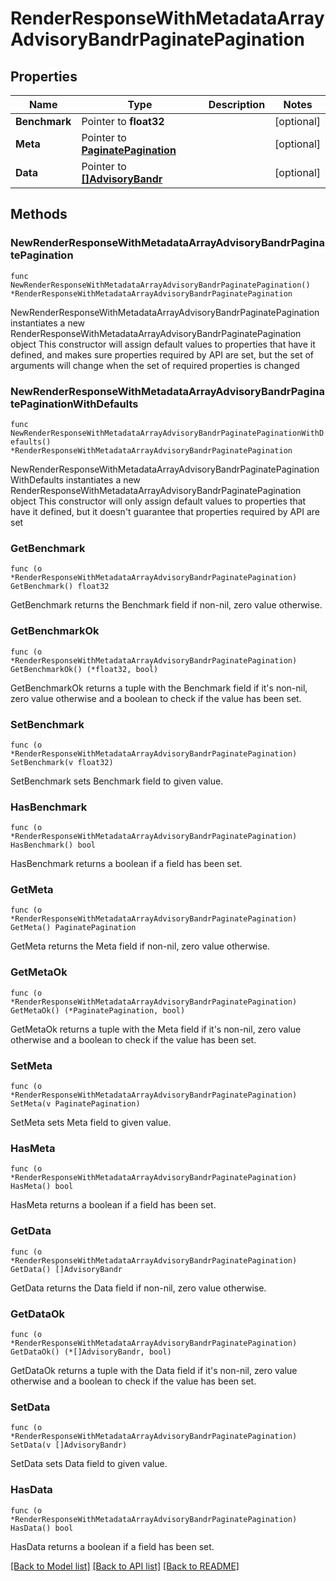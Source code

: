 # RenderResponseWithMetadataArrayAdvisoryBandrPaginatePagination

## Properties

Name | Type | Description | Notes
------------ | ------------- | ------------- | -------------
**Benchmark** | Pointer to **float32** |  | [optional] 
**Meta** | Pointer to [**PaginatePagination**](PaginatePagination.md) |  | [optional] 
**Data** | Pointer to [**[]AdvisoryBandr**](AdvisoryBandr.md) |  | [optional] 

## Methods

### NewRenderResponseWithMetadataArrayAdvisoryBandrPaginatePagination

`func NewRenderResponseWithMetadataArrayAdvisoryBandrPaginatePagination() *RenderResponseWithMetadataArrayAdvisoryBandrPaginatePagination`

NewRenderResponseWithMetadataArrayAdvisoryBandrPaginatePagination instantiates a new RenderResponseWithMetadataArrayAdvisoryBandrPaginatePagination object
This constructor will assign default values to properties that have it defined,
and makes sure properties required by API are set, but the set of arguments
will change when the set of required properties is changed

### NewRenderResponseWithMetadataArrayAdvisoryBandrPaginatePaginationWithDefaults

`func NewRenderResponseWithMetadataArrayAdvisoryBandrPaginatePaginationWithDefaults() *RenderResponseWithMetadataArrayAdvisoryBandrPaginatePagination`

NewRenderResponseWithMetadataArrayAdvisoryBandrPaginatePaginationWithDefaults instantiates a new RenderResponseWithMetadataArrayAdvisoryBandrPaginatePagination object
This constructor will only assign default values to properties that have it defined,
but it doesn't guarantee that properties required by API are set

### GetBenchmark

`func (o *RenderResponseWithMetadataArrayAdvisoryBandrPaginatePagination) GetBenchmark() float32`

GetBenchmark returns the Benchmark field if non-nil, zero value otherwise.

### GetBenchmarkOk

`func (o *RenderResponseWithMetadataArrayAdvisoryBandrPaginatePagination) GetBenchmarkOk() (*float32, bool)`

GetBenchmarkOk returns a tuple with the Benchmark field if it's non-nil, zero value otherwise
and a boolean to check if the value has been set.

### SetBenchmark

`func (o *RenderResponseWithMetadataArrayAdvisoryBandrPaginatePagination) SetBenchmark(v float32)`

SetBenchmark sets Benchmark field to given value.

### HasBenchmark

`func (o *RenderResponseWithMetadataArrayAdvisoryBandrPaginatePagination) HasBenchmark() bool`

HasBenchmark returns a boolean if a field has been set.

### GetMeta

`func (o *RenderResponseWithMetadataArrayAdvisoryBandrPaginatePagination) GetMeta() PaginatePagination`

GetMeta returns the Meta field if non-nil, zero value otherwise.

### GetMetaOk

`func (o *RenderResponseWithMetadataArrayAdvisoryBandrPaginatePagination) GetMetaOk() (*PaginatePagination, bool)`

GetMetaOk returns a tuple with the Meta field if it's non-nil, zero value otherwise
and a boolean to check if the value has been set.

### SetMeta

`func (o *RenderResponseWithMetadataArrayAdvisoryBandrPaginatePagination) SetMeta(v PaginatePagination)`

SetMeta sets Meta field to given value.

### HasMeta

`func (o *RenderResponseWithMetadataArrayAdvisoryBandrPaginatePagination) HasMeta() bool`

HasMeta returns a boolean if a field has been set.

### GetData

`func (o *RenderResponseWithMetadataArrayAdvisoryBandrPaginatePagination) GetData() []AdvisoryBandr`

GetData returns the Data field if non-nil, zero value otherwise.

### GetDataOk

`func (o *RenderResponseWithMetadataArrayAdvisoryBandrPaginatePagination) GetDataOk() (*[]AdvisoryBandr, bool)`

GetDataOk returns a tuple with the Data field if it's non-nil, zero value otherwise
and a boolean to check if the value has been set.

### SetData

`func (o *RenderResponseWithMetadataArrayAdvisoryBandrPaginatePagination) SetData(v []AdvisoryBandr)`

SetData sets Data field to given value.

### HasData

`func (o *RenderResponseWithMetadataArrayAdvisoryBandrPaginatePagination) HasData() bool`

HasData returns a boolean if a field has been set.


[[Back to Model list]](../README.md#documentation-for-models) [[Back to API list]](../README.md#documentation-for-api-endpoints) [[Back to README]](../README.md)


